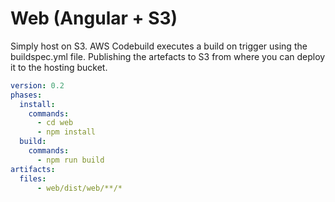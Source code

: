 # Web (Angular + S3)

Simply host on S3. AWS Codebuild executes a build on trigger using the buildspec.yml file. Publishing the artefacts to S3 from where you can deploy it to the hosting bucket.

```yml
version: 0.2
phases:
  install:
    commands:
      - cd web
      - npm install
  build:
    commands:
      - npm run build
artifacts:
  files:
      - web/dist/web/**/*
```

